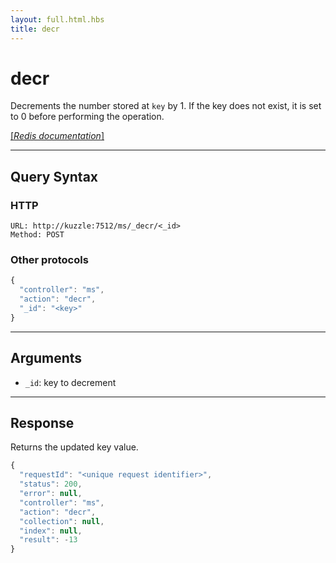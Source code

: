 ```yaml
---
layout: full.html.hbs
title: decr
---
```


# decr

Decrements the number stored at `key` by 1. If the key does not exist, it is set to 0 before performing the operation.

[[_Redis documentation_]](https://redis.io/commands/decr)

---

## Query Syntax

### HTTP

```http
URL: http://kuzzle:7512/ms/_decr/<_id>
Method: POST  
```

### Other protocols

```js
{
  "controller": "ms",
  "action": "decr",
  "_id": "<key>"
}
```

---

## Arguments

* `_id`: key to decrement

---

## Response

Returns the updated key value.

```javascript
{
  "requestId": "<unique request identifier>",
  "status": 200,
  "error": null,
  "controller": "ms",
  "action": "decr",
  "collection": null,
  "index": null,
  "result": -13
}
```
